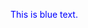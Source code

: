 <!DOCTYPE html>
<html lang="en">
<p style="color:blue;">This is blue text.</p>
<head>
    <meta charset="UTF-8">
    <meta name="viewport" content="width=device-width, initial-scale=1.0">
    <title>Cars</title>
    <style>
        h1 {
            font-size: 36px;
        }
        ul {
            list-style-type: none;
            padding: 0;
        }
        li::before {
            content: "• ";
        }

        table {
            border-collapse: collapse;
            width: 50%;
            margin-top: 20px;
        }
        th, td {
            border: 1px solid black;
            padding: 8px;
            text-align: left;
        }
        th {
            <p style="color:blue;">This is blue text.</p>
        }
    </style>
</head>
<body>
    <h1>Mercedes</h1>
    <ul>
        <li><u>Mercedes-Benz (adeseori prescurtat ca Mercedes ori doar Benz) este o marcă germană consacrată de automobile, autobuze, camioane și autoutilitare care este proprietatea companiei pe acțiuni DaimlerChrysler AG (cunoscută înaintea fuziunii sale cu Chrysler ca Daimler-Benz). În 2011, Mercedes-Benz era al doilea mare producător de vehicule de lux la nivel mondial.</li>
    </ul>
    <img src="https://www.google.com/url?sa=i&url=https%3A%2F%2Fwww.mercedes-benz.ro%2Fpassengercars%2Fmodels%2Fcoupe%2Fnew%2Famg-gt.html&psig=AOvVaw1Bhl3xB1OH0zyEi6jzLxZ4&ust=1696234523365000&source=images&cd=vfe&opi=89978449&ved=0CBEQjRxqFwoTCLj8lZa01IEDFQAAAAAdAAAAABAD">
    <p><strong>Fondată în 1871, Benz & Cie., a fost una dintre cele mai importante dintre companiile fondate de Karl Benz, fiind și unul dintre cei mai vechi producători de autovehicule. DMG a fost o altă companie axată pe construcția de autovehicule, fondată de Gottlieb Daimler și Wilhelm Maybach în 1890. În 1900, Daimler a murit, iar Maybach a părăsit compania fondată de cei doi în 1890. Pe vremea aceea, cele două companii deveniseră deja rivale.</strong></p>
    <p><em>În 1924, datorită situației economice dezastruoase în care se găsea Republica de la Weimar, cele două companii rivale au intrat într-o "Înțelegere de interese mutuale", care le permitea să producă și să vândă propriile produse în mod independent și care urma să fie valabilă 75 de ani, până în anul 2000. După numai doi ani, în 1926, odată cu fuziunea oficială a companiilor Benz & Cie. și Daimler Motoren Gesellschaft, numele Mercedes-Benz a fost creat.</em></p>
<center><a
<img src="AdobeStock_278785883_Preview_Editorial_Use_Only.jpeg">
<h2>Cele mai cautate modele:<h2>
<ol>
    <li>Mercedes Amg<li>
    <li>Mercedes CLA<li>
    <li>Mercedes G 350<li>
    <li>Mercedes CLS<li>
    <li>Mercedes GLC Coupe<li>
</ol>

    <table>
        <tr>
            <th>Model</th>
            <th>Norma de poluare</th>
            <th>Putere</th>
            <th></th>
        </tr>
        <tr>
            <td>Amg</td>
            <td>Euro 6</td>
            <td>367 CP</td>
            <td></td>
        </tr>
        <tr>
            <td>CLA</td>
            <td>Euro 6</td>
            <td>224 CP</td>
            <td></td>
        </tr>
        <tr>
            <td>G 350 d</td>
            <td>Euro 6</td>
            <td>285 CP</td>
            <td></td>
        </tr>
    </table>
</body>
</html>
